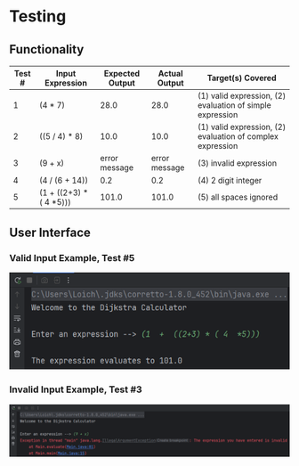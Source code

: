 # Testing

## Functionality

| Test # | Input Expression           | Expected Output | Actual Output | Target(s) Covered                                          |
|--------|----------------------------|-----------------|---------------|------------------------------------------------------------|
| 1      | (4 * 7)                    | 28.0            | 28.0          | (1) valid expression, (2) evaluation of simple expression  |
| 2      | ((5 / 4) * 8)              | 10.0            | 10.0          | (1) valid expression, (2) evaluation of complex expression |
| 3      | (9 + x)                    | error message   | error message | (3) invalid expression                                     |
| 4      | (4 / (6 + 14))             | 0.2             | 0.2           | (4) 2 digit integer                                        |
| 5      | (1  +  ((2+3) * ( 4  *5))) | 101.0           | 101.0         | (5) all spaces ignored                                     |

## User Interface

### Valid Input Example, Test #5

![Screenshot of the command line after Test #5 is complete](../screenshots/valid-input-example.PNG)

### Invalid Input Example, Test #3

![Screenshot of the command line after Test #3 is complete](../screenshots/invalid-input-example.PNG)
